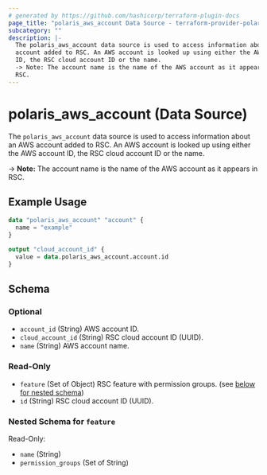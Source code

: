 ```yaml
---
# generated by https://github.com/hashicorp/terraform-plugin-docs
page_title: "polaris_aws_account Data Source - terraform-provider-polaris"
subcategory: ""
description: |-
  The polaris_aws_account data source is used to access information about an AWS
  account added to RSC. An AWS account is looked up using either the AWS account
  ID, the RSC cloud account ID or the name.
  -> Note: The account name is the name of the AWS account as it appears in
  RSC.
---
```


# polaris_aws_account (Data Source)

The `polaris_aws_account` data source is used to access information about an AWS
account added to RSC. An AWS account is looked up using either the AWS account
ID, the RSC cloud account ID or the name.

-> **Note:** The account name is the name of the AWS account as it appears in
   RSC.

## Example Usage

```terraform
data "polaris_aws_account" "account" {
  name = "example"
}

output "cloud_account_id" {
  value = data.polaris_aws_account.account.id
}
```

<!-- schema generated by tfplugindocs -->
## Schema

### Optional

- `account_id` (String) AWS account ID.
- `cloud_account_id` (String) RSC cloud account ID (UUID).
- `name` (String) AWS account name.

### Read-Only

- `feature` (Set of Object) RSC feature with permission groups. (see [below for nested schema](#nestedatt--feature))
- `id` (String) RSC cloud account ID (UUID).

<a id="nestedatt--feature"></a>
### Nested Schema for `feature`

Read-Only:

- `name` (String)
- `permission_groups` (Set of String)
